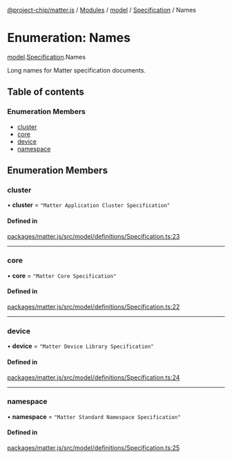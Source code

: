 [@project-chip/matter.js](../README.md) / [Modules](../modules.md) / [model](../modules/model.md) / [Specification](../modules/model.Specification.md) / Names

# Enumeration: Names

[model](../modules/model.md).[Specification](../modules/model.Specification.md).Names

Long names for Matter specification documents.

## Table of contents

### Enumeration Members

- [cluster](model.Specification.Names.md#cluster)
- [core](model.Specification.Names.md#core)
- [device](model.Specification.Names.md#device)
- [namespace](model.Specification.Names.md#namespace)

## Enumeration Members

### cluster

• **cluster** = ``"Matter Application Cluster Specification"``

#### Defined in

[packages/matter.js/src/model/definitions/Specification.ts:23](https://github.com/project-chip/matter.js/blob/6d3b6a5d957d88a9231d6ecab4bb41f8133112be/packages/matter.js/src/model/definitions/Specification.ts#L23)

___

### core

• **core** = ``"Matter Core Specification"``

#### Defined in

[packages/matter.js/src/model/definitions/Specification.ts:22](https://github.com/project-chip/matter.js/blob/6d3b6a5d957d88a9231d6ecab4bb41f8133112be/packages/matter.js/src/model/definitions/Specification.ts#L22)

___

### device

• **device** = ``"Matter Device Library Specification"``

#### Defined in

[packages/matter.js/src/model/definitions/Specification.ts:24](https://github.com/project-chip/matter.js/blob/6d3b6a5d957d88a9231d6ecab4bb41f8133112be/packages/matter.js/src/model/definitions/Specification.ts#L24)

___

### namespace

• **namespace** = ``"Matter Standard Namespace Specification"``

#### Defined in

[packages/matter.js/src/model/definitions/Specification.ts:25](https://github.com/project-chip/matter.js/blob/6d3b6a5d957d88a9231d6ecab4bb41f8133112be/packages/matter.js/src/model/definitions/Specification.ts#L25)
